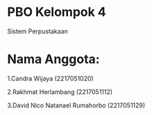 # PBO Kelompok 4
Sistem Perpustakaan
# Nama Anggota: 
 1.Candra Wijaya (2217051020) 
 
 2.Rakhmat Herlambang (2217051112) 
 
 3.David Nico Natanael Rumahorbo (2217051129)
